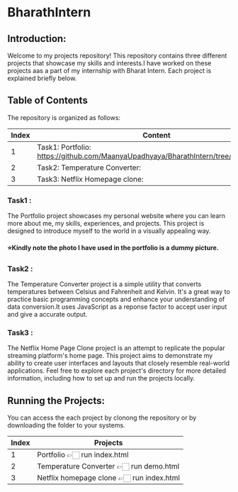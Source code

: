 # BharathIntern

## Introduction:

Welcome to my projects repository! This repository contains three different projects that showcase my skills and interests.I have worked on these projects aas a part of my internship with Bharat Intern. Each project is explained briefly below.

## Table of Contents

The repository is organized as follows:


| Index | Content                |
|-------|---------------------   |
| 1     | Task1: Portfolio: https://github.com/MaanyaUpadhyaya/BharathIntern/tree/main/Porfolio     |
| 2     | Task2: Temperature Converter:  |
| 3     | Task3: Netflix Homepage clone:  |


### Task1 :

The Portfolio project showcases my personal website where you can learn more about me, my skills, experiences, and projects. This project is designed to introduce myself to the world in a visually appealing way.

#### ⭐️Kindly note the photo I have used in the portfolio is a dummy picture.

### Task2 :

The Temperature Converter project is a simple utility that converts temperatures between Celsius and Fahrenheit and Kelvin. It's a great way to practice basic programming concepts and enhance your understanding of data conversion.It uses JavaScript as a reponse factor to accept user input and give a accurate output.

### Task3 :

The Netflix Home Page Clone project is an attempt to replicate the popular streaming platform's home page. This project aims to demonstrate my ability to create user interfaces and layouts that closely resemble real-world applications.
Feel free to explore each project's directory for more detailed information, including how to set up and run the projects locally.


## Running the Projects:

You can access the each project by clonong the repository or by downloading the folder to your systems.


| Index | Projects  |
|-------|-----------|
| 1     | Portfolio 👉🏻 run index.html   |
| 2     | Temperature Converter 👉🏻 run demo.html  |
| 3     | Netflix homepage clone 👉🏻 run index.html |


